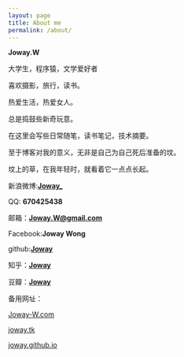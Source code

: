 ```yaml
---
layout: page
title: About me 
permalink: /about/
---
```


**Joway.W**

大学生，程序猿，文学爱好者

喜欢摄影，旅行，读书。

热爱生活，热爱女人。

总是捣鼓些新奇玩意。

在这里会写些日常随笔，读书笔记，技术摘要。

至于博客对我的意义，无非是自己为自己死后准备的坟。

坟上的草，在我年轻时，就看着它一点点长起。

新浪微博:[**Joway_**](http://weibo.com/670425438?from=profile&wvr=5&loc=infdomain)

QQ: **670425438**

邮箱：**Joway.W@gmail.com**

Facebook:**Joway Wong**

github:[**Joway**](http://github.com/joway)

知乎：[**Joway**](http://www.zhihu.com/people/Joway)

豆瓣：[**Joway**](http://www.douban.com/people/54019708/)

备用网址：

[Joway-W.com](Joway-W.com)

[joway.tk](joway.tk)

[joway.github.io](joway.github.io)
